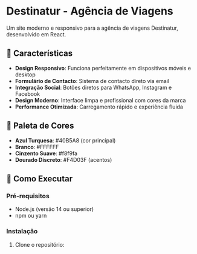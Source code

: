 # Destinatur - Agência de Viagens

Um site moderno e responsivo para a agência de viagens Destinatur, desenvolvido em React.

## 🌟 Características

- **Design Responsivo**: Funciona perfeitamente em dispositivos móveis e desktop
- **Formulário de Contacto**: Sistema de contacto direto via email
- **Integração Social**: Botões diretos para WhatsApp, Instagram e Facebook
- **Design Moderno**: Interface limpa e profissional com cores da marca
- **Performance Otimizada**: Carregamento rápido e experiência fluida

## 🎨 Paleta de Cores

- **Azul Turquesa**: #40B5A8 (cor principal)
- **Branco**: #FFFFFF
- **Cinzento Suave**: #f8f9fa
- **Dourado Discreto**: #F4D03F (acentos)

## 🚀 Como Executar

### Pré-requisitos
- Node.js (versão 14 ou superior)
- npm ou yarn

### Instalação

1. Clone o repositório:
